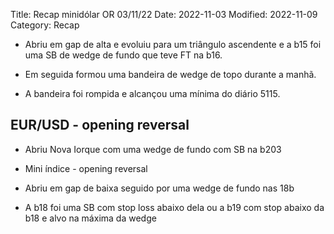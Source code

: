 Title: Recap minidólar OR 03/11/22
Date: 2022-11-03
Modified: 2022-11-09
Category: Recap

* Abriu em gap de alta e evoluiu para um triângulo ascendente e a b15 foi uma SB de wedge de fundo que teve FT na b16.

* Em seguida formou uma bandeira de wedge de topo durante a manhã.

* A bandeira foi rompida e alcançou uma mínima do diário 5115.



## EUR/USD - opening reversal
* Abriu Nova Iorque com uma wedge de fundo com SB na b203
* Mini índice - opening reversal

* Abriu em gap de baixa seguido por uma wedge de fundo nas 18b

* A b18 foi uma SB com stop loss abaixo dela ou a b19 com stop abaixo da b18 e alvo na máxima da wedge

